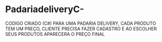 # PadariadeliveryC-
CODIGO CRIADO (C#) PARA UMA PADARIA DELIVERY, CADA PRODUTO TEM UM PREÇO, CLIENTE PRECISA FAZER CADASTRO E AO ESCOLHER SEUS PRODUTOS APARECERA O PREÇO FINAL
